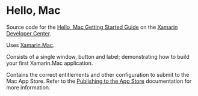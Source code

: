 Hello, Mac
==============

Source code for the [Hello, Mac Getting Started Guide](http://docs.xamarin.com/Mac/Guides/Getting_Started/Hello%2C_Mac) on the [Xamarin Developer Center](http://docs.xamarin.com).

Uses [Xamarin.Mac](http://xamarin.com).

Consists of a single window, button and label; demonstrating how to build your first Xamarin.Mac application. 

Contains the correct entitlements and other configuration to submit to the Mac App Store. Refer to the [Publishing to the App Store](http://docs.xamarin.com/Mac/Guides/Deployment%2C_Testing%2C_and_Metrics/Publishing_to_the_App_Store) documentation for more information.